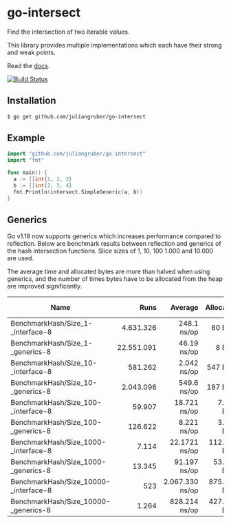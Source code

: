 
# go-intersect

  Find the intersection of two iterable values.

  This library provides multiple implementations which each have their strong and weak points.

  Read the [docs](https://pkg.go.dev/github.com/juliangruber/go-intersect/v2).

  [![Build Status](https://travis-ci.com/juliangruber/go-intersect.svg?branch=master)](https://travis-ci.com/juliangruber/go-intersect)

## Installation

```bash
$ go get github.com/juliangruber/go-intersect
```

## Example

```go
import "github.com/juliangruber/go-intersect"
import "fmt"

func main() {
  a := []int{1, 2, 3}
  b := []int{2, 3, 4}
  fmt.Println(intersect.SimpleGeneric(a, b))
}
```

## Generics

Go v1.18 now supports generics which increases performance compared to reflection. Below are benchmark results between reflection and generics of the hash intersection functions. Slice sizes of 1, 10, 100 1.000 and 10.000 are used.

The average time and allocated bytes are more than halved when using generics, and the number of times bytes have to be allocated from the heap are improved significantly.

| **Name**                              	| **Runs** 	| **Average** 	| **Allocated** 	| **Allocations from heap** 	|
|---------------------------------------	|-----------------:	|--------------------:	|---------------------:	|-------------------------------------------:	|
| BenchmarkHash/Size_1-_interface-8     	| 4.631.326         	| 248.1 ns/op        	| 80 B/op             	| 5 allocs/op                               	|
| BenchmarkHash/Size_1-_generics-8      	| 22.551.091        	| 46.19 ns/op        	| 8 B/op              	| 1 allocs/op                               	|
| BenchmarkHash/Size_10-_interface-8    	| 581.262          	| 2.042 ns/op         	| 547 B/op            	| 24 allocs/op                              	|
| BenchmarkHash/Size_10-_generics-8     	| 2.043.096         	| 549.6 ns/op        	| 187 B/op            	| 2 allocs/op                               	|
| BenchmarkHash/Size_100-_interface-8   	| 59.907           	| 18.721 ns/op        	| 7.325 B/op           	| 213 allocs/op                             	|
| BenchmarkHash/Size_100-_generics-8    	| 126.622          	| 8.221 ns/op         	| 3.359 B/op           	| 19 allocs/op                              	|
| BenchmarkHash/Size_1000-_interface-8  	| 7.114            	| 22.1721 ns/op       	| 112.405 B/op         	| 2.038 allocs/op                            	|
| BenchmarkHash/Size_1000-_generics-8   	| 13.345           	| 91.197 ns/op        	| 53.323 B/op          	| 74 allocs/op                              	|
| BenchmarkHash/Size_10000-_interface-8 	| 523             	| 2.067.330 ns/op      	| 875.731 B/op         	| 20.173 allocs/op                           	|
| BenchmarkHash/Size_10000-_generics-8  	| 1.264            	| 828.214 ns/op       	| 427.541 B/op         	| 320 allocs/op                             	|

